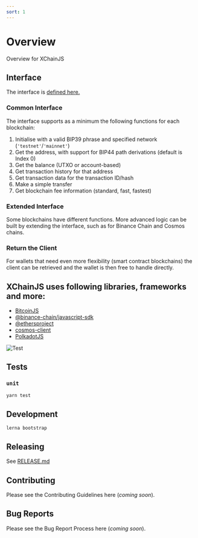 ```yaml
---
sort: 1
---
```


# Overview

Overview for XChainJS

## Interface

The interface is [defined here.](https://github.com/xchainjs/xchainjs-lib/blob/master/packages/xchain-client/README.md)

### Common Interface
The interface supports as a minimum the following functions for each blockchain:

1. Initialise with a valid BIP39 phrase and specified network (`'testnet'`/`'mainnet'`)
2. Get the address, with support for BIP44 path derivations (default is Index 0)
3. Get the balance (UTXO or account-based)
4. Get transaction history for that address
5. Get transaction data for the transaction ID/hash
6. Make a simple transfer
7. Get blockchain fee information (standard, fast, fastest)

### Extended Interface

Some blockchains have different functions. More advanced logic can be built by extending the interface, such as for Binance Chain and Cosmos chains. 

### Return the Client

For wallets that need even more flexibility (smart contract blockchains) the client can be retrieved and the wallet is then free to handle directly. 

## XChainJS uses following libraries, frameworks and more:

- [BitcoinJS](https://github.com/bitcoinjs/bitcoinjs-lib)
- [@binance-chain/javascript-sdk](https://github.com/binance-chain/javascript-sdk)
- [@ethersproject](https://github.com/ethers-io/ethers.js)
- [cosmos-client](https://github.com/cosmos-client/cosmos-client-ts)
- [PolkadotJS](https://github.com/polkadot-js)

![Test](https://github.com/thorchain/asgardex-electron/workflows/Test/badge.svg)

## Tests

### `unit`

```bash
yarn test
```

## Development

`lerna bootstrap`


## Releasing

See [RELEASE.md](./RELEASE.md)


## Contributing

Please see the Contributing Guidelines here (_coming soon_).

## Bug Reports

Please see the Bug Report Process here (_coming soon_).

